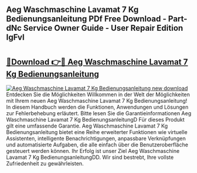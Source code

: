 ## Aeg Waschmaschine Lavamat 7 Kg Bedienungsanleitung PDf Free Download - Part-dNc Service Owner Guide - User Repair Edition IgFvl

# <h2><a href="http://df41w20.blite.top/?on=Aeg+Waschmaschine+Lavamat+7+Kg+Bedienungsanleitung">🔗Download 👉🔴 Aeg Waschmaschine Lavamat 7 Kg Bedienungsanleitung</a></h2>

[![Aeg Waschmaschine Lavamat 7 Kg Bedienungsanleitung new download](https://i.imgur.com/lujVjoI.png)](http://df41w20.blite.top/?on=Aeg+Waschmaschine+Lavamat+7+Kg+Bedienungsanleitung)
Entdecken Sie die Möglichkeiten Willkommen in der Welt der Möglichkeiten mit Ihrem neuen Aeg Waschmaschine Lavamat 7 Kg Bedienungsanleitung! In diesem Handbuch werden die Funktionen, Anwendungen und Lösungen zur Fehlerbehebung erläutert. Bitte lesen Sie die Garantieinformationen Aeg Waschmaschine Lavamat 7 Kg BedienungsanleitungD Für dieses Produkt gilt eine umfassende Garantie. Aeg Waschmaschine Lavamat 7 Kg Bedienungsanleitung bietet eine Reihe erweiterter Funktionen wie virtuelle Assistenten, intelligente Benachrichtigungen, anpassbare Verknüpfungen und automatisierte Aufgaben, die alle einfach über die Benutzeroberfläche gesteuert werden können. Ihr Erfolg ist unser Ziel Aeg Waschmaschine Lavamat 7 Kg BedienungsanleitungDD. Wir sind bestrebt, Ihre vollste Zufriedenheit zu gewährleisten.
